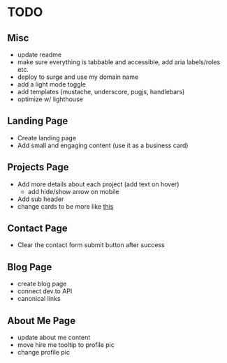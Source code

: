 # TODO

## Misc

- update readme
- make sure everything is tabbable and accessible, add aria labels/roles etc.
- deploy to surge and use my domain name
- add a light mode toggle
- add templates (mustache, underscore, pugjs, handlebars)
- optimize w/ lighthouse

## Landing Page

- Create landing page
- Add small and engaging content (use it as a business card)

## Projects Page

- Add more details about each project (add text on hover)
  - add hide/show arrow on mobile
- Add sub header
- change cards to be more like [this](https://mattfarley.ca/)

## Contact Page

- Clear the contact form submit button after success

## Blog Page

- create blog page
- connect dev.to API
- canonical links

## About Me Page

- update about me content
- move hire me tooltip to profile pic
- change profile pic
